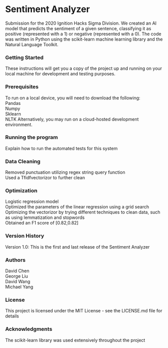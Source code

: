 # Sentiment Analyzer
Submission for the 2020 Ignition Hacks Sigma Division. We created an AI model that predicts the sentiment of a given sentence, classifying it as positive (represented with a 1) or negative (represented with a 0). The code was written in Python using the scikit-learn machine learning library and the Natural Language Toolkit.
### Getting Started
These instructions will get you a copy of the project up and running on your local machine for development and testing purposes.
### Prerequisites
To run on a local device, you will need to download the following:\
Pandas\
Numpy\
Sklearn\
NLTK
Alternatively, you may run on a cloud-hosted development environment.
### Running the program
Explain how to run the automated tests for this system
### Data Cleaning
Removed punctuation utilizing regex string query function\
Used a Tfidfvectorizor to further clean
### Optimization
Logistic regression model\
Optimized the parameters of the linear regression using a grid search\
Optimizing the vectorizor by trying different techniques to clean data, such as using lemmatization and stopwords\
Obtained an F1 score of [0.82,0.82]
### Version History
Version 1.0: This is the first and last release of the Sentiment Analyzer
### Authors
David Chen\
George Liu\
David Wang\
Michael Yang
### License
This project is licensed under the MIT License - see the LICENSE.md file for details
### Acknowledgments
The scikit-learn library was used extensively throughout the project

